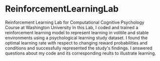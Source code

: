 # ReinforcementLearningLab
Reinforcement Learning Lab for Computational Cognitive Psychology Course at Washington University
In this Lab, I coded and trained a reinforcement learning model to represent learning in volitile and stable environments using a psychological learning study dataset. I found the optimal learning rate with respect to changing reward probabilities and conditions and successfully represented the study's findings. I answered questions about my code and its corresponding reults to illustrate learning. 
